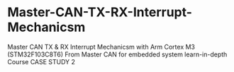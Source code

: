 # Master-CAN-TX-RX-Interrupt-Mechanicsm
 Master CAN TX & RX Interrupt Mechanicsm with Arm Cortex M3 (STM32F103C8T6)  From Master CAN for embedded system learn-in-depth Course CASE STUDY 2
